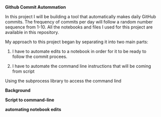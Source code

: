 **Github Commit Autommation**

In this project I will be building a tool that automatically makes daily GitHub commits. The frequency of commits per day will follow a random number sequence from 1-10. All the notebooks and files I used for this project are available in this repository.

My approach to this project began by separating it into two main parts:

1. I have to automate edits to a notebook in order for it to be ready to follow the commit procees.

2. I have to automate the command line instructions that will be coming from script

Using the subprocess library to access the command lind

**Background**

**Script to command-line**

**automating notebook edits**
